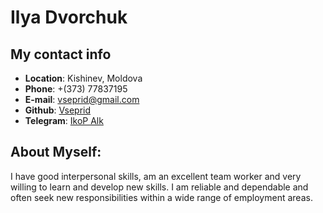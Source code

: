 # Ilya Dvorchuk

## My contact info

- **Location**: Kishinev, Moldova
- **Phone**: +(373) 77837195
- **E-mail**: vseprid@gmail.com
- **Github**: [Vseprid](https://github.com/Vseprid/)
- **Telegram**: [IkoP Alk](https://t.me/IliaDvorchuk)

## About Myself:

<!-- ! Plug -->

I have good interpersonal skills, am an excellent team worker and very willing to learn and develop new skills.
I am reliable and dependable and often seek new responsibilities within a wide range of employment areas.
